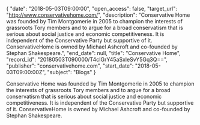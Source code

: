 {
  "date": "2018-05-03T09:00:00", 
  "open_access": false, 
  "target_url": "http://www.conservativehome.com/", 
  "description": "Conservative Home was founded by Tim Montgomerie in 2005 to champion the interests of grassroots Tory members and to argue for a broad conservatism that is serious about social justice and economic competitiveness. It is independent of the Conservative Party but supportive of it. ConservativeHome is owned by Michael Ashcroft and co-founded by Stephan Shakespeare.", 
  "end_date": null, 
  "title": "Conservative Home", 
  "record_id": "20180503T090000/T4cIGrY45aSxleSvY5Gq3Q==", 
  "publisher": "conservativehome.com", 
  "start_date": "2018-05-03T09:00:00Z", 
  "subject": "Blogs"
}

Conservative Home was founded by Tim Montgomerie in 2005 to champion the interests of grassroots Tory members and to argue for a broad conservatism that is serious about social justice and economic competitiveness. It is independent of the Conservative Party but supportive of it. ConservativeHome is owned by Michael Ashcroft and co-founded by Stephan Shakespeare.